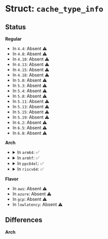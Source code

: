 # Struct: <code>cache_type_info</code>

## Status
<b>Regular</b>
<ul>
<li>
In <code>4.4</code>: Absent ⚠️
</li>
<li>
In <code>4.8</code>: Absent ⚠️
</li>
<li>
In <code>4.10</code>: Absent ⚠️
</li>
<li>
In <code>4.13</code>: Absent ⚠️
</li>
<li>
In <code>4.15</code>: Absent ⚠️
</li>
<li>
In <code>4.18</code>: Absent ⚠️
</li>
<li>
In <code>5.0</code>: Absent ⚠️
</li>
<li>
In <code>5.3</code>: Absent ⚠️
</li>
<li>
In <code>5.4</code>: Absent ⚠️
</li>
<li>
In <code>5.8</code>: Absent ⚠️
</li>
<li>
In <code>5.11</code>: Absent ⚠️
</li>
<li>
In <code>5.13</code>: Absent ⚠️
</li>
<li>
In <code>5.15</code>: Absent ⚠️
</li>
<li>
In <code>5.19</code>: Absent ⚠️
</li>
<li>
In <code>6.2</code>: Absent ⚠️
</li>
<li>
In <code>6.5</code>: Absent ⚠️
</li>
<li>
In <code>6.8</code>: Absent ⚠️
</li>
</ul>
<b>Arch</b>
<ul>
<li>
<details>
<summary>In <code>arm64</code>: ✅</summary>

```c
struct cache_type_info {
    const char *size_prop;
    const char * line_size_props[2];
    const char *nr_sets_prop;
};
```
</details>
</li>
<li>
<details>
<summary>In <code>armhf</code>: ✅</summary>

```c
struct cache_type_info {
    const char *size_prop;
    const char * line_size_props[2];
    const char *nr_sets_prop;
};
```
</details>
</li>
<li>
<details>
<summary>In <code>ppc64el</code>: ✅</summary>

```c
struct cache_type_info {
    const char *name;
    const char *size_prop;
    const char * line_size_props[2];
    const char *nr_sets_prop;
};
```
</details>
</li>
<li>
<details>
<summary>In <code>riscv64</code>: ✅</summary>

```c
struct cache_type_info {
    const char *size_prop;
    const char * line_size_props[2];
    const char *nr_sets_prop;
};
```
</details>
</li>
</ul>
<b>Flavor</b>
<ul>
<li>
In <code>aws</code>: Absent ⚠️
</li>
<li>
In <code>azure</code>: Absent ⚠️
</li>
<li>
In <code>gcp</code>: Absent ⚠️
</li>
<li>
In <code>lowlatency</code>: Absent ⚠️
</li>
</ul>

## Differences
<b>Arch</b>
<ul>
</ul>
